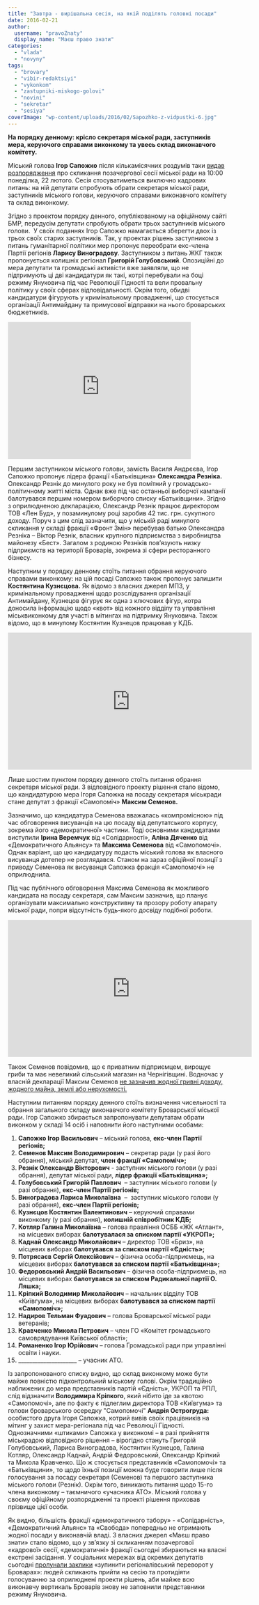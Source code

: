 ```yaml
---
title: "Завтра - вирішальна сесія, на якій поділять головні посади"
date: 2016-02-21
author: 
  username: "pravoZnaty"
  display_name: "Маєш право знати"
categories: 
  - "vlada"
  - "novyny"
tags: 
  - "brovary"
  - "vibir-redaktsiyi"
  - "vykonkom"
  - "zastupniki-miskogo-golovi"
  - "novini"
  - "sekretar"
  - "sesiya"
coverImage: "wp-content/uploads/2016/02/Sapozhko-z-vidpustki-6.jpg"
---
```


**На порядку денному: крісло секретаря міської ради, заступників мера, керуючого справами виконкому та увесь склад виконавчого комітету.**

Міський голова **Ігор Сапожко** після кількамісячних роздумів таки [видав розпорядження](http://brovary-rada.gov.ua/rozporyadzhennya-m%D1%96skogo-golovi-v%D1%96d-19022016-%E2%84%9636-od-pro-sklikannya-vosmo%D1%97-pozachergovo%D1%97-ses%D1%96%D1%97-brovar) про скликання позачергової сесії міської ради на 10:00 понеділка, 22 лютого. Сесія стосуватиметься виключно кадрових питань: на ній депутати спробують обрати секретаря міської ради, заступників міського голови, керуючого справами виконавчого комітету та склад виконкому.

Згідно з проектом порядку денного, опублікованому на офіційному сайті БМР, передусім депутати спробують обрати трьох заступників міського голови.  У своїх поданнях Ігор Сапожко намагається зберегти двох із трьох своїх старих заступників. Так, у проектах рішень заступником з питань гуманітарної політики мер пропонує переобрати екс-члена Партії регіонів **Ларису Виноградову**. Заступником з питань ЖКГ також пропонується колишніх регіонал **Григорій Голубовський**. Опозиційні до мера депутати та громадські активісти вже заявляли, що не підтримують ці дві кандидатури як такі, котрі перебували на боці режиму Януковича під час Революції Гідності та вели провальну політику у своїх сферах відповідальності. Окрім того, обидві кандидатури фігурують у кримінальному провадженні, що стосується організації Антимайдану та примусової відправки на нього броварських бюджетників.

<iframe src="https://www.youtube.com/embed/qggD3dHW18c" width="420" height="315" frameborder="0" allowfullscreen="allowfullscreen"></iframe>

Першим заступником міського голови, замість Василя Андрєєва, Ігор Сапожко пропонує лідера фракції «Батьківщина» **Олександра Резніка.** Олександр Резнік до минулого року не був помітний у громадсько-політичному житті міста. Однак вже під час останньої виборчої кампанії балотувався першим номером виборчого списку «Батьківщини». Згідно з оприлюдненою декларацією, Олександр Резнік працює директором ТОВ «Лен Буд», у позаминулому році заробив 42 тис. грн. сукупного доходу. Поруч з цим слід зазначити, що у міській раді минулого скликання у складі фракції «Фронт Змін» перебував батько Олександра Резніка – Віктор Резнік, власник крупного підприємства з виробництва майонезу «Бест». Загалом з родиною Резніків пов’язують низку підприємств на території Броварів, зокрема зі сфери ресторанного бізнесу.

Наступним у порядку денному стоїть питання обрання керуючого справами виконкому: на цій посаді Сапожко також пропонує залишити **Костянтина Кузнєцова.** Як відомо з власних джерел МПЗ, у кримінальному провадженні щодо розслідування організації Антимайдану, Кузнецов фігурує як одна з ключових фігур, котра доносила інформацію щодо «квот» від кожного відділу та управління міськвиконкому для участі в мітингах на підтримку Януковича. Також відомо, що в минулому Костянтин Кузнецов працював у КДБ.

<iframe src="https://www.youtube.com/embed/ufrM_DFXIKs" width="560" height="315" frameborder="0" allowfullscreen="allowfullscreen"></iframe>

Лише шостим пунктом порядку денного стоїть питання обрання секретаря міської ради. З відповідного проекту рішення стало відомо, що кандидатурою мера Ігоря Сапожка на посаду секретаря міськради стане депутат з фракції «Самопоміч» **Максим Семенов.**

Зазначимо, що кандидатура Семенова вважалась «компромісною» під час обговорення висуванців на цю посаду від депутатського корпусу, зокрема його «демократичної» частини. Тоді основними кандидатами виступили **Ірина Веремчук** від «Солідарності», **Аліна Дяченко** від «Демократичного Альянсу» та **Максима Семенова** від «Самопомочі». Однак варіант, що цю кандидатуру подасть міський голова як власного висуванця дотепер не розглядався. Станом на зараз офіційної позиції з приводу Семенова як висуванця Сапожка фракція «Самопомочі» не оприлюднила.

Під час публічного обговорення Максима Семенова як можливого кандидата на посаду секретаря, сам Максим зазначив, що планує організувати максимально конструктивну та прозору роботу апарату міської ради, попри відсутність будь-якого досвіду подібної роботи.

<iframe src="https://www.youtube.com/embed/MOgEzFGcAlM" width="560" height="315" frameborder="0" allowfullscreen="allowfullscreen"></iframe>

Також Семенов повідомив, що є приватним підприємцем, вирощує гриби та має невеликий сільський магазин на Чернігівщині. Водночас у власній декларації Максим Семенов [не зазначив жодної гривні доходу, жодного майна, землі або нерухомості.](http://samopomich.ua/councils/wp-content/uploads/2015/09/Deklaratsiya-Semenov1.pdf)

Наступним питанням порядку денного стоїть визначення чисельності та обрання загального складу виконавчого комітету Броварської міської ради. Ігор Сапожко збирається запропонувати депутатам обрати виконком у складі 14 осіб і наповнити його наступними особами:

1. **Сапожко Ігор Васильович** – міський голова, **екс-член Партії регіонів;**
2. **Семенов Максим Володимирович** – секретар ради (у разі його обрання), міський депутат, **член фракції «Самопоміч»;**
3. **Резнік Олександр Вікторович** - заступник міського голови (у разі обрання), депутат міської ради, **лідер фракції «Батьківщина»;**
4. **Голубовський Григорій Павлович**  – заступник міського голови (у разі обрання), **екс-член Партії регіонів;**
5. **Виноградова Лариса Миколаївна**  –  заступник міського голови (у разі обрання), **екс-член Партії регіонів;**
6. **Кузнєцов Костянтин Валентинович** – керуючий справами виконкому (у разі обрання), **колишній співробітник КДБ;**
7. **Котляр Галина Миколаївна** – голова правління ОСББ «ЖК «Атлант», на місцевих виборах **балотувалася за списком партії «УКРОП»;**
8. **Каднай Олександр Миколайович** – директор ТОВ «Бриз», на місцевих виборах **балотувався за списком партії «Єдність»;**
9. **Потрясаєв Сергій Олексійович** – фізична особа-підприємець, на місцевих виборах **балотувався за списком партії «Батьківщина»;**
10. **Федоровський Андрій Васильович** – фізична особа-підприємець, на місцевих виборах **балотувався за списком Радикальної партії О. Ляшка;**
11. **Кріпкий Володимир Миколайович** – начальник відділу ТОВ «Київгума», на місцевих виборах **балотувався за списком партії «Самопоміч»;**
12. **Надиров Тельман Фуадович** – голова Броварської міської ради ветеранів;
13. **Кравченко Микола Петрович** – член ГО «Комітет громадського самоврядування Київської області»;
14. **Романенко Ігор Юрійович** – голова Громадської ради при управлінні освіти і науки.
15. \_\_\_\_\_\_\_\_\_\_\_\_\_\_\_\_\_\_\_\_\_ – учасник АТО.

Із запропонованого списку видно, що склад виконкому може бути майже повністю підконтрольний міському голові. Окрім традиційно наближених до мера представників партій «Єдність», УКРОП та РПЛ, слід відзначити **Володимира Кріпкого**, який нібито іде за квотою «Самопомочі», але по факту є підлеглим директора ТОВ «Київгума» та голови броварського осередку "Самопомочі" **Андрія Острогруда:** особистого друга Ігоря Сапожка, котрий вивів своїх працівників на мітинг у захист мера-регіонала під час Революції Гідності. Однозначними «штиками» Сапожка у виконкомі – в разі прийняття міськрадою відповідного рішення – вірогідно стануть Григорій Голубовський, Лариса Виноградова, Костянтин Кузнецов, Галина Котляр, Олександр Каднай, Андрій Федоровський, Олександр Кріпкий та Микола Кравченко. Що ж стосується представників «Самопомочі» та «Батьківщини», то щодо їхньої позиції можна буде говорити лише після голосування за посаду секретаря (Семенов) та першого заступника міського голови (Резнік). Окрім того, виникають питання щодо 15-го члена виконкому – таємничого «учасника АТО». Міський голова у своєму офіційному розпорядженні та проекті рішення приховав прізвище цієї особи.

Як видно, більшість фракції «демократичного табору» - «Солідарність», «Демократичний Альянс» та «Свобода» попередньо не отримають жодної посади у виконавчій владі. З власних джерел «Маєш право знати» стало відомо, що у зв’язку зі скликанням позачергової «кадрової» сесії, «демократичні» фракції сьогодні збираються на власні екстрені засідання. У соціальних мережах від окремих депутатів сьогодні [пролунали заклики](https://www.facebook.com/groups/brovary/permalink/1198649746831656/) «зупинити регіоналівський переворот у Броварах»: людей скликають прийти на сесію та протидіяти голосуванню за оприлюднені проекти рішень, аби майже всю виконавчу вертикаль Броварів знову не заповнили представники режиму Януковича.

